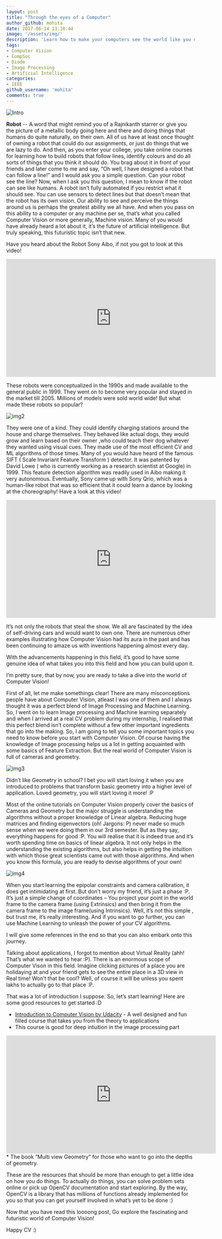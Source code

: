 ```yaml
---
layout: post
title: "Through the eyes of a Computer"
author_github: mohita
date: 2017-06-14 13:10:44
image: '/assets/img/'
description: 'Learn how to make your computers see the world like you do'
tags:
- Computer Vision
- CompSoc
- Diode
- Image Processing
- Artificial Intelligence
categories:
- IEEE
github_username: 'mohita'
comments: true
---
```

![Intro](/blog/assets/img/through-the-eyes-of-a-computer/image001.jpg)

**Robot** -- A word that might remind you of a Rajnikanth starrer or give you the picture of a metallic body going here and there and doing things that humans do quite naturally, on their own. All of us have at least once thought of owning a robot that could do our assignments, or just do things that we are lazy to do. And then, as you enter your college, you take online courses for learning how to build robots that follow lines, identify colours and do all sorts of things that you think it should do. You brag about it in front of your friends and later come to me and say, “Oh well, I have designed a robot that can follow a line!” and I would ask you a simple question. Can your robot see the line? Now, when I ask you this question, I mean to know if the robot can see like humans. A robot isn’t fully automated if you restrict what it should see. You can use sensors to detect lines but that doesn’t mean that the robot has its own vision. Our ability to see and perceive the things around us is perhaps the greatest ability we all have. And when you pass on this ability to a computer or any machine per se, that’s what you called Computer Vision or more generally, Machine vision. Many of you would have already heard a lot about it, it’s the future of artificial intelligence. But truly speaking, this futuristic topic isn’t that new.

Have you heard about the Robot Sony Aibo, if not you got to look at this video!

<iframe width="560" height="315" src="https://www.youtube.com/embed/RDdpqlZ1N4Y" frameborder="0" allowfullscreen></iframe>

These robots were conceptualized in the 1990s and made available to the general public in 1999. They went on to become very popular and stayed in the market till 2005. Millions of models were sold world wide! But what made these robots so popular?

![img2](/blog/assets/img/through-the-eyes-of-a-computer/image002.jpg)

They were one of a kind. They could identify charging stations around the house and charge themselves. They behaved like actual dogs, they would grow and learn based on their owner ,who could teach their dog whatever they wanted using visual cues. They made use of the most efficient CV and ML algorithms of those times. Many of you would have heard of the famous SIFT ( Scale Invariant Feature Transform ) detector. It was patented by David Lowe ( who is currently working as a research scientist at Google) in 1999. This feature detection algorithm was readily used in Aibo making it very autonomous. Eventually, Sony came up with Sony Qrio, which was a human-like robot that was so efficient that it could learn a dance by looking at the choreography!
Have a look at this video!

<iframe width="560" height="315" src="https://www.youtube.com/embed/Qv_4eR-P58E" frameborder="0" allowfullscreen></iframe>

It’s not only the robots that steal the show. We all are fascinated by the idea of self-driving cars and would want to own one. There are numerous other examples illustrating how Computer Vision had its aura in the past and has been continuing to amaze us with inventions happening almost every day.

With the advancements happening in this field, it’s good to have some genuine idea of what takes you into this field and how you can build upon it.

I’m pretty sure, that by now, you are ready to take a dive into the world of Computer Vision!

First of all, let me make somethings clear! There are many misconceptions people have about Computer Vision, atleast I was one of them and I always thought it was a perfect blend of Image Processing and Machine Learning. So, I went on to learn Image processing and Machine learning separately and when I arrived at a real CV problem during my internship, I realised that this perfect blend isn’t complete without a few other important ingredients that go into the making. So, I am going to tell you some important topics you need to know before you start with Computer Vision. Of course having the knowledge of Image processing helps us a lot in getting acquainted with some basics of Feature Extraction. But the real world of Computer Vision is full of cameras and geometry.

![img3](/blog/assets/img/through-the-eyes-of-a-computer/image003.jpg)

Didn’t like Geometry in school? I bet you will start loving it when you are introduced to problems that transform basic geometry into a higher level of application. Loved geometry, you will start loving it more! :P

Most of the online tutorials on Computer Vision properly cover the basics of Cameras and Geometry but the major struggle is understanding the algorithms without a proper knowledge of Linear algebra. Reducing huge matrices and finding eigenvectors (oh! Jargons: P) never made so much sense when we were doing them in our 3rd semester. But as they say, everything happens for good :P. You will realise that it is indeed true and it’s worth spending time on basics of linear algebra. It not only helps in the understanding the existing algorithms, but also helps in getting the intuition with which those great scientists came out with those algorithms. And when you know this formula, you are ready to devise algorithms of your own!

![img4](/blog/assets/img/through-the-eyes-of-a-computer/image004.jpg)

When you start learning the epipolar constraints and camera calibration, it does get intimidating at first. But don’t worry my friend, it’s just a phase :P. It’s just a simple change of coordinates – You project your point in the world frame to the camera frame (using Extrinsics) and then bring it from the camera frame to the image frame(using Intrinsics). Well, it’s not this simple , but trust me, it’s really interesting. And if you want to go further, you can use Machine Learning to unleash the power of your CV algorithms.

I will give some references in the end so that you can also embark onto this journey.

Talking about applications, I forgot to mention about Virtual Reality (ahh! That’s what we wanted to hear :P). There is an enormous scope of Computer Vison in this field. Imagine clicking pictures of a place you are holidaying at and your friend gets to see the entire place in a 3D view in Real time! Won’t that be cool? Well, of course it will be unless you spent lakhs to actually go to that place :P.

That was a lot of introduction I suppose. So, let’s start learning!
Here are some good resources to get started :D
* [Introduction to Computer Vision by Udacity](https://www.udacity.com/course/introduction-to-computer-vision--ud810) - A well designed and fun filled course that takes you from the theory to applications
* This course is good for deep intuition in the image processing part
<iframe width="560" height="315" src="https://www.youtube.com/embed/715uLCHt4jE" frameborder="0" allowfullscreen></iframe>
* The book “Multi view Geometry” for those who want to go into the depths of geometry.

These are the resources that should be more than enough to get a little idea on how you do things. To actually do things, you can solve problem sets online or pick up OpenCV documentation and start exploring. By the way, OpenCV is a library that has millions of functions already implemented for you so that you can get yourself involved in what’s yet to be done :)

Now that you have read this loooong post, Go explore the fascinating and futuristic world of Computer Vision!

Happy CV :)